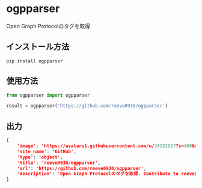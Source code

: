 # ogpparser
Open Graph Protocolのタグを取得

## インストール方法

```
pip install ogpparser
```

## 使用方法

```python
from ogpparser import ogpparser

result = ogpparser('https://github.com/reeve0930/ogpparser')
```

## 出力

```json
{
    'image': 'https://avatars1.githubusercontent.com/u/38152917?s=400&v=4', 
    'site_name': 'GitHub', 
    'type': 'object', 
    'title': 'reeve0930/ogpparser', 
    'url': 'https://github.com/reeve0930/ogpparser', 
    'description': 'Open Graph Protocolのタグを取得. Contribute to reeve0930/ogpparser development by creating an account on GitHub.'
}
```